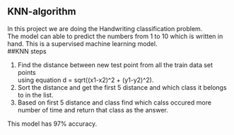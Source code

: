 ## KNN-algorithm
In this project we are doing the Handwriting classification problem.<br>
The model can able to predict the numbers from 1 to 10 which is written in hand.
This is a supervised machine learning model.<br>
##KNN steps<br>
1. Find the distance between new test point from all the train data set points <br>
   using equation d = sqrt((x1-x2)^2 + (y1-y2)^2).<br>
2. Sort the distance and get the first 5 distance and which class it belongs to in the list.<br>
3. Based on first 5 distance and class find which calss occured more number of time and return that class as the answer. 


This model has 97% accuracy.
